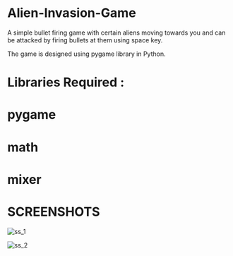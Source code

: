 # Alien-Invasion-Game

A simple bullet firing game with certain aliens moving towards you and can be attacked by firing bullets at them using space key. 

 The game is designed using pygame library in Python.

# Libraries Required :
 # pygame
 # math
 # mixer

# SCREENSHOTS 

![ss_1](https://user-images.githubusercontent.com/52621760/85047143-0c2eac80-b1af-11ea-844f-4863b9a02c8b.png)

![ss_2](https://user-images.githubusercontent.com/52621760/85047177-151f7e00-b1af-11ea-8e95-ca960069e708.png)
